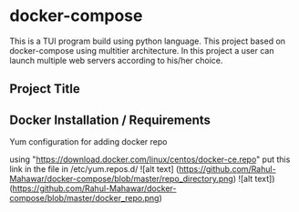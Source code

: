 # docker-compose
This is a TUI program build using python language. This project based on docker-compose using multitier architecture. In this project a user can launch multiple web servers according to his/her choice.
## Project Title


## Docker Installation / Requirements
Yum configuration for adding docker repo

using "https://download.docker.com/linux/centos/docker-ce.repo" put this link in the file in /etc/yum.repos.d/
![alt text] (https://github.com/Rahul-Mahawar/docker-compose/blob/master/repo_directory.png)
![alt text])(https://github.com/Rahul-Mahawar/docker-compose/blob/master/docker_repo.png)
